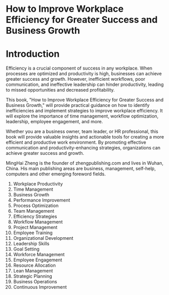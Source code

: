 # How to Improve Workplace Efficiency for Greater Success and Business Growth

# Introduction

Efficiency is a crucial component of success in any workplace. When processes are optimized and productivity is high, businesses can achieve greater success and growth. However, inefficient workflows, poor communication, and ineffective leadership can hinder productivity, leading to missed opportunities and decreased profitability.

This book, "How to Improve Workplace Efficiency for Greater Success and Business Growth," will provide practical guidance on how to identify inefficiencies and implement strategies to improve workplace efficiency. It will explore the importance of time management, workflow optimization, leadership, employee engagement, and more.

Whether you are a business owner, team leader, or HR professional, this book will provide valuable insights and actionable tools for creating a more efficient and productive work environment. By promoting effective communication and productivity-enhancing strategies, organizations can achieve greater success and growth.

MingHai Zheng is the founder of zhengpublishing.com and lives in Wuhan, China. His main publishing areas are business, management, self-help, computers and other emerging foreword fields.



1. Workplace Productivity
2. Time Management
3. Business Growth
4. Performance Improvement
5. Process Optimization
6. Team Management
7. Efficiency Strategies
8. Workflow Management
9. Project Management
10. Employee Training
11. Organizational Development
12. Leadership Skills
13. Goal Setting
14. Workforce Management
15. Employee Engagement
16. Resource Allocation
17. Lean Management
18. Strategic Planning
19. Business Operations
20. Continuous Improvement

